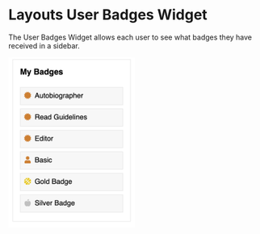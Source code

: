 # Layouts User Badges Widget

The User Badges Widget allows each user to see what badges they have received in a sidebar.

<img src="screenshots/badges.png" width="250">
